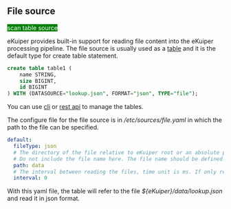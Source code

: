 ## File source

<span style="background:green;color:white">scan table source</span>

eKuiper provides built-in support for reading file content into the eKuiper processing pipeline. The file source is usually used as a [table](../../../sqls/tables.md) and it is the default type for create table statement.

```sql
create table table1 (
    name STRING,
    size BIGINT,
    id BIGINT
) WITH (DATASOURCE="lookup.json", FORMAT="json", TYPE="file");
```

You can use [cli](../../../operation/cli/tables.md) or [rest api](../../../operation/restapi/tables.md) to manage the tables.

The configure file for the file source is in */etc/sources/file.yaml* in which the path to the file can be specified.

```yaml
default:
  fileType: json
  # The directory of the file relative to eKuiper root or an absolute path.
  # Do not include the file name here. The file name should be defined in the stream data source
  path: data
  # The interval between reading the files, time unit is ms. If only read once, set it to 0
  interval: 0
```

With this yaml file, the table will refer to the file *${eKuiper}/data/lookup.json* and read it in json format.